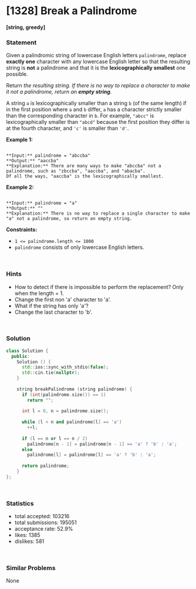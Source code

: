# [1328] Break a Palindrome

**[string, greedy]**

### Statement

Given a palindromic string of lowercase English letters `palindrome`, replace **exactly one** character with any lowercase English letter so that the resulting string is **not** a palindrome and that it is the **lexicographically smallest** one possible.

Return *the resulting string. If there is no way to replace a character to make it not a palindrome, return an **empty string**.*

A string `a` is lexicographically smaller than a string `b` (of the same length) if in the first position where `a` and `b` differ, `a` has a character strictly smaller than the corresponding character in `b`. For example, `"abcc"` is lexicographically smaller than `"abcd"` because the first position they differ is at the fourth character, and `'c'` is smaller than `'d'`.


**Example 1:**

```

**Input:** palindrome = "abccba"
**Output:** "aaccba"
**Explanation:** There are many ways to make "abccba" not a palindrome, such as "zbccba", "aaccba", and "abacba".
Of all the ways, "aaccba" is the lexicographically smallest.

```

**Example 2:**

```

**Input:** palindrome = "a"
**Output:** ""
**Explanation:** There is no way to replace a single character to make "a" not a palindrome, so return an empty string.

```

**Constraints:**
* `1 <= palindrome.length <= 1000`
* `palindrome` consists of only lowercase English letters.


<br>

### Hints

- How to detect if there is impossible to perform the replacement? Only when the length = 1.
- Change the first non 'a' character to 'a'.
- What if the string has only 'a'?
- Change the last character to 'b'.

<br>

### Solution

```cpp
class Solution {
  public:
    Solution () {
      std::ios::sync_with_stdio(false);
      std::cin.tie(nullptr);
    }
  
    string breakPalindrome (string palindrome) {
      if (int(palindrome.size()) == 1)
        return "";
      
      int l = 0, n = palindrome.size();
      
      while (l < n and palindrome[l] == 'a')
        ++l;
      
      if (l == n or l == n / 2)
        palindrome[n - 1] = palindrome[n - 1] == 'a' ? 'b' : 'a';
      else
        palindrome[l] = palindrome[l] == 'a' ? 'b' : 'a';
      
      return palindrome;
    }
};
```

<br>

### Statistics

- total accepted: 103216
- total submissions: 195051
- acceptance rate: 52.9%
- likes: 1385
- dislikes: 581

<br>

### Similar Problems

None
